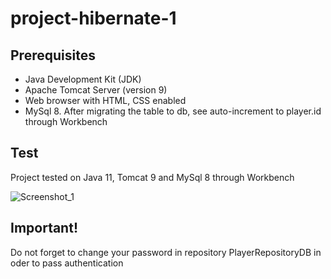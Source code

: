 # project-hibernate-1

## Prerequisites

- Java Development Kit (JDK)
- Apache Tomcat Server (version 9)
- Web browser with HTML, CSS enabled
- MySql 8. After migrating the table to db, see auto-increment to player.id through Workbench

## Test
Project tested on Java 11, Tomcat 9 and MySql 8 through Workbench

![Screenshot_1](https://github.com/nestserka/project-hibernate-1/assets/78704791/78b9b8fd-e58b-4854-a50f-42d2bc669fd5)



## Important!
Do not forget to change your password in repository PlayerRepositoryDB in oder to pass authentication 

